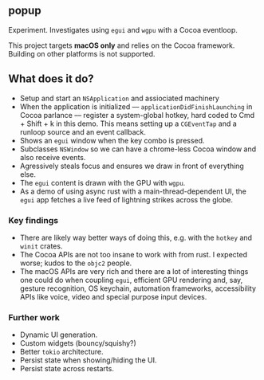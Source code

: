 ## popup

Experiment. Investigates using `egui` and `wgpu` with a Cocoa eventloop.

This project targets **macOS only** and relies on the Cocoa framework.
Building on other platforms is not supported.

## What does it do?

- Setup and start an `NSApplication` and assiociated machinery
- When the application is initialized –– `applicationDidFinishLaunching` in Cocoa parlance –– register a system-global hotkey, hard coded to Cmd + Shift + k in this demo. This means setting up a `CGEventTap` and a runloop source and an event callback.
- Shows an `egui` window when the key combo is pressed.
- Subclasses `NSWindow` so we can have a chrome-less Cocoa window and also receive events.
- Agressively steals focus and ensures we draw in front of everything else.
- The `egui` content is drawn with the GPU with `wgpu`.
- As a demo of using async rust with a main-thread-dependent UI, the `egui` app fetches a live feed of lightning strikes across the globe.

### Key findings

- There are likely way better ways of doing this, e.g. with the `hotkey` and `winit` crates.
- The Cocoa APIs are not too insane to work with from rust. I expected worse; kudos to the `objc2` people.
- The macOS APIs are very rich and there are a lot of interesting things one could do when coupling `egui`, efficient GPU rendering and, say, gesture recognition, OS keychain, automation frameworks, accessibility APIs like voice, video and special purpose input devices.

### Further work

- Dynamic UI generation.
- Custom widgets (bouncy/squishy?)
- Better `tokio` architecture.
- Persist state when showing/hiding the UI.
- Persist state across restarts.
